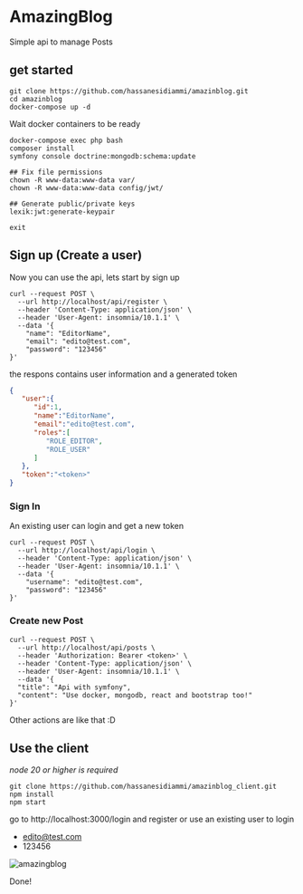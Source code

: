 # AmazingBlog

Simple api to manage Posts

## get started
```shel
git clone https://github.com/hassanesidiammi/amazinblog.git
cd amazinblog
docker-compose up -d

```
Wait docker containers to be ready 

```shel
docker-compose exec php bash
composer install
symfony console doctrine:mongodb:schema:update

## Fix file permissions
chown -R www-data:www-data var/
chown -R www-data:www-data config/jwt/

## Generate public/private keys
lexik:jwt:generate-keypair

exit
```

## Sign up (Create a user)

Now you can use the api, lets start by sign up

```shel
curl --request POST \
  --url http://localhost/api/register \
  --header 'Content-Type: application/json' \
  --header 'User-Agent: insomnia/10.1.1' \
  --data '{
	"name": "EditorName",
	"email": "edito@test.com",
	"password": "123456"
}'
```

the respons contains user information and a generated token
```json
{
   "user":{
      "id":1,
      "name":"EditorName",
      "email":"edito@test.com",
      "roles":[
         "ROLE_EDITOR",
         "ROLE_USER"
      ]
   },
   "token":"<token>"
}
```

### Sign In
An existing user can login and get a new token

```console
curl --request POST \
  --url http://localhost/api/login \
  --header 'Content-Type: application/json' \
  --header 'User-Agent: insomnia/10.1.1' \
  --data '{
    "username": "edito@test.com",
    "password": "123456"
}'

```

### Create new Post

```console
curl --request POST \
  --url http://localhost/api/posts \
  --header 'Authorization: Bearer <token>' \
  --header 'Content-Type: application/json' \
  --header 'User-Agent: insomnia/10.1.1' \
  --data '{
  "title": "Api with symfony",
  "content": "Use docker, mongodb, react and bootstrap too!"
}'
```

Other actions are like that :D


## Use the client

*node 20 or higher is required*

```console
git clone https://github.com/hassanesidiammi/amazinblog_client.git
npm install
npm start
```
go to http://localhost:3000/login
and register or use an existing user to login

- edito@test.com
- 123456

![amazingblog](https://github.com/user-attachments/assets/ec9b8a78-cec6-46ec-9fce-4345c16daf7e)

Done!
